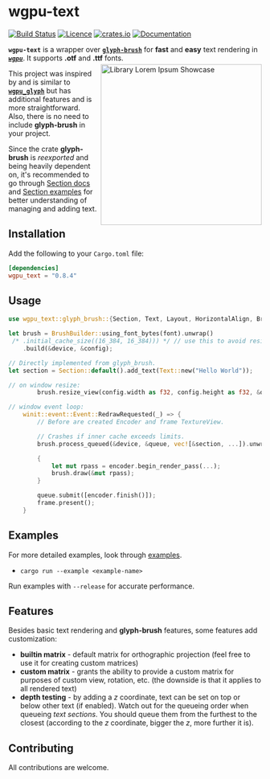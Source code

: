 # wgpu-text

[![Build Status](https://img.shields.io/github/actions/workflow/status/blatko1/wgpu-text/rust.yml?logo=github)](https://github.com/Blatko1/wgpu-text/actions)
[![Licence](https://img.shields.io/github/license/Blatko1/wgpu-text?color=%23537aed)](https://github.com/Blatko1/wgpu-text/blob/master/LICENSE)
[![crates.io](https://img.shields.io/crates/v/wgpu_text?logo=rust&logoColor=%23bf7d36)](https://crates.io/crates/wgpu_text)
[![Documentation](https://img.shields.io/docsrs/wgpu_text)](https://docs.rs/wgpu_text)

**`wgpu-text`** is a wrapper over **[`glyph-brush`](https://github.com/alexheretic/glyph-brush)** for **fast** and **easy** text rendering in **_[`wgpu`](https://github.com/gfx-rs/wgpu)_**. It supports **.otf** and **.ttf** fonts.

<img src="showcase.png" align="right" style="padding: 0px 0px 5px 4px; margin-top: -10px" alt="Library Lorem Ipsum Showcase" width="320px">

This project was inspired by and is similar to **[`wgpu_glyph`](https://github.com/hecrj/wgpu_glyph)** but has additional features and is more straightforward. Also, there is no need to include **glyph-brush** in your project.

Since the crate **glyph-brush** is *reexported* and being heavily dependent on, it's recommended to go through [Section docs](https://docs.rs/glyph_brush/latest/glyph_brush/struct.Section.html) and [Section examples](https://github.com/alexheretic/glyph-brush/tree/master/gfx-glyph/examples) for better understanding of managing and adding text.

## **Installation**

Add the following to your `Cargo.toml` file:

```toml
[dependencies]
wgpu_text = "0.8.4"
```

## **Usage**

```rust
use wgpu_text::glyph_brush::{Section, Text, Layout, HorizontalAlign, BrushBuilder};

let brush = BrushBuilder::using_font_bytes(font).unwrap()
 /* .initial_cache_size((16_384, 16_384))) */ // use this to avoid resizing cache texture
    .build(&device, &config);

// Directly implemented from glyph_brush.
let section = Section::default().add_text(Text::new("Hello World"));

// on window resize:
        brush.resize_view(config.width as f32, config.height as f32, &queue);

// window event loop:
    winit::event::Event::RedrawRequested(_) => {
        // Before are created Encoder and frame TextureView.

        // Crashes if inner cache exceeds limits.
        brush.process_queued(&device, &queue, vec![&section, ...]).unwrap();

        {
            let mut rpass = encoder.begin_render_pass(...);
            brush.draw(&mut rpass);
        }

        queue.submit([encoder.finish()]);
        frame.present();
    }
```

## **Examples**

For more detailed examples, look through [examples](https://github.com/Blatko1/wgpu_text/tree/master/examples).

* `cargo run --example <example-name>`

Run examples with `--release` for accurate performance.

## **Features**

Besides basic text rendering and **glyph-brush** features, some features add customization:

- **builtin matrix** - default matrix for orthographic projection (feel free to use it for creating custom matrices)
- **custom matrix** - grants the ability to provide a custom matrix for purposes of custom view, rotation, etc. (the downside is that it applies to all rendered text)
- **depth testing** - by adding a *z* coordinate, text can be set on top or below other text (if enabled). Watch out for the queueing order when queueing *text sections*. You should queue them from the furthest to the closest (according to the *z* coordinate, bigger the *z*, more further it is).

## **Contributing**

All contributions are welcome.
